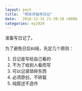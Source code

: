 ```yaml
---
layout: post
title:  "明天开始写日记"
date:   2016-12-31 21:39:19 +0800
categories: my2829
---
```


准备写日记了。

为了避免日后纠结，先定几个原则：

1. 日记是写给自己看的
2. 不为了给别人看而写
3. 可以记录琐碎东西
4. 必须原创，不转载
5. 纯叙述不造作
